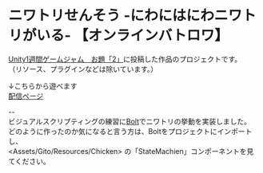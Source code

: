 # ニワトリせんそう -にわにはにわニワトリがいる- 【オンラインバトロワ】

[Unity1週間ゲームジャム　お題「2」](https://unityroom.com/unity1weeks/52)に投稿した作品のプロジェクトです。  
（リソース、プラグインなどは除いています。）  
  
↓こちらから遊べます  
[配信ページ](https://unityroom.com/games/niwaniwaniwa)
  
  
--  
ビジュアルスクリプティングの練習に[Bolt](https://assetstore.unity.com/packages/tools/visual-scripting/bolt-163802)でニワトリの挙動を実装しました。  
どのように作ったのか気になると言う方は、Boltをプロジェクトにインポートし、  
<Assets/Gito/Resources/Chicken> の「StateMachien」コンポーネントを見てください。
